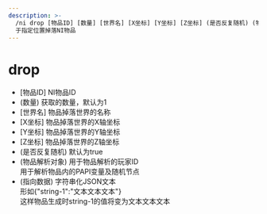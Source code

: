 ```yaml
---
description: >-
  /ni drop [物品ID] [数量] [世界名] [X坐标] [Y坐标] [Z坐标] (是否反复随机) (物品解析对象) (指向数据) >    
  于指定位置掉落NI物品
---
```


# drop

* \[物品ID] NI物品ID
* (数量) 获取的数量，默认为1
* \[世界名] 物品掉落世界的名称
* \[X坐标] 物品掉落世界的X轴坐标
* \[Y坐标] 物品掉落世界的Y轴坐标
* \[Z坐标] 物品掉落世界的Z轴坐标
* (是否反复随机) 默认为true
* (物品解析对象) 用于物品解析的玩家ID\
  &#x20;                        用于解析物品内的PAPI变量及随机节点
* (指向数据) 字符串化JSON文本\
  &#x20;                 形如{"string-1":"文本文本文本"}\
  &#x20;                 这样物品生成时string-1的值将变为文本文本文本
